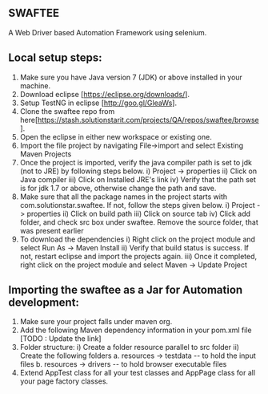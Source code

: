SWAFTEE
-------

A Web Driver based Automation Framework using selenium. 

Local setup steps:
------------------

1. Make sure you have Java version 7 (JDK) or above installed in your machine.
2. Download eclipse [https://eclipse.org/downloads/].
3. Setup TestNG in eclipse [http://goo.gl/GleaWs].
4. Clone the swaftee repo from here[https://stash.solutionstarit.com/projects/QA/repos/swaftee/browse].
5. Open the eclipse in either new workspace or existing one.
6. Import the file project by navigating File->import and select Existing Maven Projects
7. Once the project is imported, verify the java compiler path is set to jdk (not to JRE) by following steps below.
   i) Project -> properties
   ii) Click on Java compiler
   iii) Click on Installed JRE's link
   iv) Verify that the path set is for jdk 1.7 or above, otherwise change the path and save.
8. Make sure that all the package names in the project starts with com.solutionstar.swaftee. If not, follow the steps given below.
   i) Project -> properties
  ii) Click on build path
 iii) Click on source tab
  iv) Click add folder, and check src box under swaftee. Remove the source folder, that was present earlier 
9. To download the dependencies
   i) Right click on the project module and select Run As -> Maven Install
  ii) Verify that build status is success. If not, restart eclipse and import the projects again.
 iii) Once it completed, right click on the project module and select Maven -> Update Project


Importing the swaftee as a Jar for Automation development:
----------------------------------------------------------

1. Make sure your project falls under maven org.
2. Add the following Maven dependency information in your pom.xml file 
   [TODO : Update the link]
3. Folder structure:
   i) Create a folder resource parallel to src folder
   ii) Create the following folders
      a. resources -> testdata -- to hold the input files
      b. resources -> drivers -- to hold browser executable files
4. Extend AppTest class for all your test classes and AppPage class for all your page factory classes.

